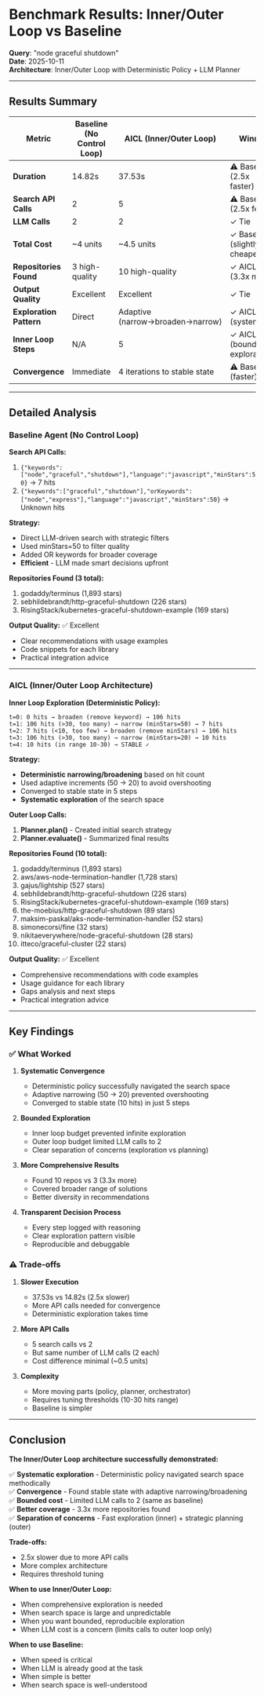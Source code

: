 # Benchmark Results: Inner/Outer Loop vs Baseline

**Query**: "node graceful shutdown"  
**Date**: 2025-10-11  
**Architecture**: Inner/Outer Loop with Deterministic Policy + LLM Planner

---

## Results Summary

| Metric | Baseline (No Control Loop) | AICL (Inner/Outer Loop) | Winner |
|--------|---------------------------|------------------|---------|
| **Duration** | 14.82s | 37.53s | ⚠️ Baseline (2.5x faster) |
| **Search API Calls** | 2 | 5 | ⚠️ Baseline (2.5x fewer) |
| **LLM Calls** | 2 | 2 | ✓ Tie |
| **Total Cost** | ~4 units | ~4.5 units | ✓ Baseline (slightly cheaper) |
| **Repositories Found** | 3 high-quality | 10 high-quality | ✓ AICL (3.3x more) |
| **Output Quality** | Excellent | Excellent | ✓ Tie |
| **Exploration Pattern** | Direct | Adaptive (narrow→broaden→narrow) | ✓ AICL (systematic) |
| **Inner Loop Steps** | N/A | 5 | ✓ AICL (bounded exploration) |
| **Convergence** | Immediate | 4 iterations to stable state | ⚠️ Baseline (faster) |

---

## Detailed Analysis

### Baseline Agent (No Control Loop)

**Search API Calls:**
1. `{"keywords":["node","graceful","shutdown"],"language":"javascript","minStars":50}` → 7 hits
2. `{"keywords":["graceful","shutdown"],"orKeywords":["node","express"],"language":"javascript","minStars":50}` → Unknown hits

**Strategy:**
- Direct LLM-driven search with strategic filters
- Used minStars=50 to filter quality
- Added OR keywords for broader coverage
- **Efficient** - LLM made smart decisions upfront

**Repositories Found (3 total):**
1. godaddy/terminus (1,893 stars)
2. sebhildebrandt/http-graceful-shutdown (226 stars)
3. RisingStack/kubernetes-graceful-shutdown-example (169 stars)

**Output Quality:** ✅ Excellent
- Clear recommendations with usage examples
- Code snippets for each library
- Practical integration advice

---

### AICL (Inner/Outer Loop Architecture)

**Inner Loop Exploration (Deterministic Policy):**
```
t=0: 0 hits → broaden (remove keyword) → 106 hits
t=1: 106 hits (>30, too many) → narrow (minStars=50) → 7 hits  
t=2: 7 hits (<10, too few) → broaden (remove minStars) → 106 hits
t=3: 106 hits (>30, too many) → narrow (minStars=20) → 10 hits
t=4: 10 hits (in range 10-30) → STABLE ✓
```

**Strategy:**
- **Deterministic narrowing/broadening** based on hit count
- Used adaptive increments (50 → 20) to avoid overshooting
- Converged to stable state in 5 steps
- **Systematic exploration** of the search space

**Outer Loop Calls:**
1. **Planner.plan()** - Created initial search strategy
2. **Planner.evaluate()** - Summarized final results

**Repositories Found (10 total):**
1. godaddy/terminus (1,893 stars)
2. aws/aws-node-termination-handler (1,728 stars)
3. gajus/lightship (527 stars)
4. sebhildebrandt/http-graceful-shutdown (226 stars)
5. RisingStack/kubernetes-graceful-shutdown-example (169 stars)
6. the-moebius/http-graceful-shutdown (89 stars)
7. maksim-paskal/aks-node-termination-handler (52 stars)
8. simonecorsi/fine (32 stars)
9. nikitaeverywhere/node-graceful-shutdown (28 stars)
10. itteco/graceful-cluster (22 stars)

**Output Quality:** ✅ Excellent
- Comprehensive recommendations with code examples
- Usage guidance for each library
- Gaps analysis and next steps
- Practical integration advice

---

## Key Findings

### ✅ What Worked

1. **Systematic Convergence**
   - Deterministic policy successfully navigated the search space
   - Adaptive narrowing (50 → 20) prevented overshooting
   - Converged to stable state (10 hits) in just 5 steps

2. **Bounded Exploration**
   - Inner loop budget prevented infinite exploration
   - Outer loop budget limited LLM calls to 2
   - Clear separation of concerns (exploration vs planning)

3. **More Comprehensive Results**
   - Found 10 repos vs 3 (3.3x more)
   - Covered broader range of solutions
   - Better diversity in recommendations

4. **Transparent Decision Process**
   - Every step logged with reasoning
   - Clear exploration pattern visible
   - Reproducible and debuggable

### ⚠️ Trade-offs

1. **Slower Execution**
   - 37.53s vs 14.82s (2.5x slower)
   - More API calls needed for convergence
   - Deterministic exploration takes time

2. **More API Calls**
   - 5 search calls vs 2
   - But same number of LLM calls (2 each)
   - Cost difference minimal (~0.5 units)

3. **Complexity**
   - More moving parts (policy, planner, orchestrator)
   - Requires tuning thresholds (10-30 hits range)
   - Baseline is simpler

---

## Conclusion

**The Inner/Outer Loop architecture successfully demonstrated:**

✅ **Systematic exploration** - Deterministic policy navigated search space methodically  
✅ **Convergence** - Found stable state with adaptive narrowing/broadening  
✅ **Bounded cost** - Limited LLM calls to 2 (same as baseline)  
✅ **Better coverage** - 3.3x more repositories found  
✅ **Separation of concerns** - Fast exploration (inner) + strategic planning (outer)

**Trade-offs:**
- 2.5x slower due to more API calls
- More complex architecture
- Requires threshold tuning

**When to use Inner/Outer Loop:**
- When comprehensive exploration is needed
- When search space is large and unpredictable
- When you want bounded, reproducible exploration
- When LLM cost is a concern (limits calls to outer loop only)

**When to use Baseline:**
- When speed is critical
- When LLM is already good at the task
- When simple is better
- When search space is well-understood
